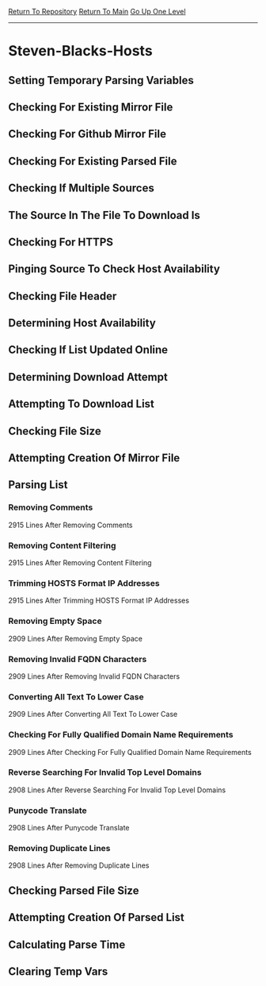 [Return To Repository](https://github.com/bast69/piholeparser/)
[Return To Main](https://github.com/bast69/piholeparser/blob/master/RecentRunLogs/Mainlog.md)
[Go Up One Level](https://github.com/bast69/piholeparser/blob/master/RecentRunLogs/TopLevelScripts/30-Processing-External-Blacklists.md)
____________________________________
# Steven-Blacks-Hosts
## Setting Temporary Parsing Variables
## Checking For Existing Mirror File
## Checking For Github Mirror File
## Checking For Existing Parsed File
## Checking If Multiple Sources
## The Source In The File To Download Is
## Checking For HTTPS
## Pinging Source To Check Host Availability
## Checking File Header
## Determining Host Availability
## Checking If List Updated Online
## Determining Download Attempt
## Attempting To Download List
## Checking File Size
## Attempting Creation Of Mirror File
## Parsing List
### Removing Comments
2915 Lines After Removing Comments
### Removing Content Filtering
2915 Lines After Removing Content Filtering
### Trimming HOSTS Format IP Addresses
2915 Lines After Trimming HOSTS Format IP Addresses
### Removing Empty Space
2909 Lines After Removing Empty Space
### Removing Invalid FQDN Characters
2909 Lines After Removing Invalid FQDN Characters
### Converting All Text To Lower Case
2909 Lines After Converting All Text To Lower Case
### Checking For Fully Qualified Domain Name Requirements
2909 Lines After Checking For Fully Qualified Domain Name Requirements
### Reverse Searching For Invalid Top Level Domains
2908 Lines After Reverse Searching For Invalid Top Level Domains
### Punycode Translate
2908 Lines After Punycode Translate
### Removing Duplicate Lines
2908 Lines After Removing Duplicate Lines
## Checking Parsed File Size
## Attempting Creation Of Parsed List
## Calculating Parse Time
## Clearing Temp Vars
